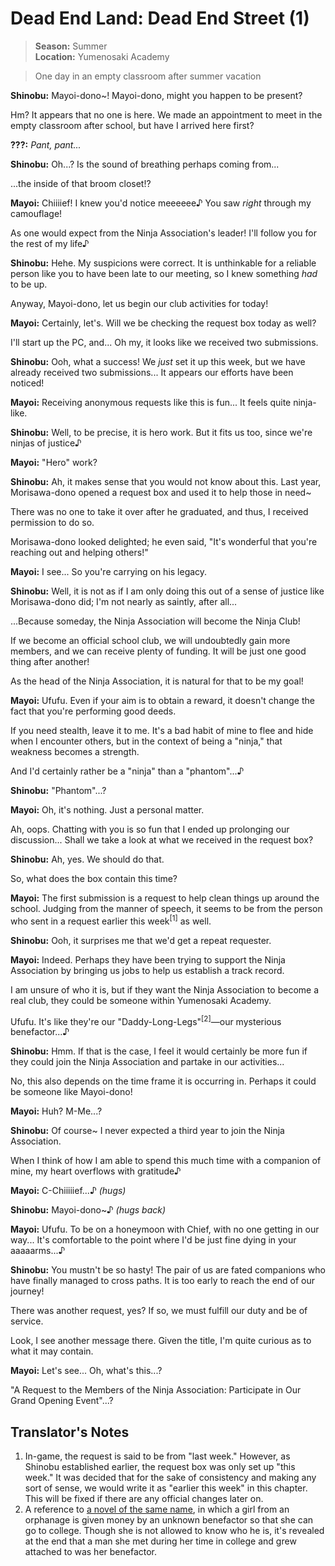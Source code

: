 # Dead End Land: Dead End Street (1)

> **Season:** Summer<br>
> **Location:** Yumenosaki Academy

> One day in an empty classroom after summer vacation

**Shinobu:** Mayoi-dono~! Mayoi-dono, might you happen to be present?

Hm? It appears that no one is here. We made an appointment to meet in the empty classroom after school, but have I arrived here first?

**???:** *Pant, pant...*

**Shinobu:** Oh...? Is the sound of breathing perhaps coming from...

...the inside of that broom closet!?

**Mayoi:** Chiiiief! I knew you'd notice meeeeee♪ You saw *right* through my camouflage!

As one would expect from the Ninja Association's leader! I'll follow you for the rest of my life♪

**Shinobu:** Hehe. My suspicions were correct. It is unthinkable for a reliable person like you to have been late to our meeting, so I knew something *had* to be up.

Anyway, Mayoi-dono, let us begin our club activities for today!

**Mayoi:** Certainly, let's. Will we be checking the request box today as well?

I'll start up the PC, and... Oh my, it looks like we received two submissions.

**Shinobu:** Ooh, what a success! We *just* set it up this week, but we have already received two submissions... It appears our efforts have been noticed!

**Mayoi:** Receiving anonymous requests like this is fun... It feels quite ninja-like.

**Shinobu:** Well, to be precise, it is hero work. But it fits us too, since we're ninjas of justice♪

**Mayoi:** "Hero" work?

**Shinobu:** Ah, it makes sense that you would not know about this. Last year, Morisawa-dono opened a request box and used it to help those in need~

There was no one to take it over after he graduated, and thus, I received permission to do so.

Morisawa-dono looked delighted; he even said, "It's wonderful that you're reaching out and helping others!"

**Mayoi:** I see... So you're carrying on his legacy.

**Shinobu:** Well, it is not as if I am only doing this out of a sense of justice like Morisawa-dono did; I'm not nearly as saintly, after all...

...Because someday, the Ninja Association will become the Ninja Club!

If we become an official school club, we will undoubtedly gain more members, and we can receive plenty of funding. It will be just one good thing after another!

As the head of the Ninja Association, it is natural for that to be my goal!

**Mayoi:** Ufufu. Even if your aim is to obtain a reward, it doesn't change the fact that you're performing good deeds.

If you need stealth, leave it to me. It's a bad habit of mine to flee and hide when I encounter others, but in the context of being a "ninja," that weakness becomes a strength.

And I'd certainly rather be a "ninja" than a "phantom"...♪

**Shinobu:** "Phantom"...?

**Mayoi:** Oh, it's nothing. Just a personal matter.

Ah, oops. Chatting with you is so fun that I ended up prolonging our discussion... Shall we take a look at what we received in the request box?

**Shinobu:** Ah, yes. We should do that.

So, what does the box contain this time?

**Mayoi:** The first submission is a request to help clean things up around the school. Judging from the manner of speech, it seems to be from the person who sent in a request earlier this week<sup>[1]</sup> as well.

**Shinobu:** Ooh, it surprises me that we'd get a repeat requester.

**Mayoi:** Indeed. Perhaps they have been trying to support the Ninja Association by bringing us jobs to help us establish a track record.

I am unsure of who it is, but if they want the Ninja Association to become a real club, they could be someone within Yumenosaki Academy.

Ufufu. It's like they're our "Daddy-Long-Legs"<sup>[2]</sup>—our mysterious benefactor...♪

**Shinobu:** Hmm. If that is the case, I feel it would certainly be more fun if they could join the Ninja Association and partake in our activities...

No, this also depends on the time frame it is occurring in. Perhaps it could be someone like Mayoi-dono!

**Mayoi:** Huh? M-Me...?

**Shinobu:** Of course~ I never expected a third year to join the Ninja Association.

When I think of how I am able to spend this much time with a companion of mine, my heart overflows with gratitude♪

**Mayoi:** C-Chiiiiief...♪ *(hugs)*

**Shinobu:** Mayoi-dono~♪ *(hugs back)*

**Mayoi:** Ufufu. To be on a honeymoon with Chief, with no one getting in our way... It's comfortable to the point where I'd be just fine dying in your aaaaarms...♪

**Shinobu:** You mustn't be so hasty! The pair of us are fated companions who have finally managed to cross paths. It is too early to reach the end of our journey!

There was another request, yes? If so, we must fulfill our duty and be of service.

Look, I see another message there. Given the title, I'm quite curious as to what it may contain.

**Mayoi:** Let's see... Oh, what's this...?

"A Request to the Members of the Ninja Association: Participate in Our Grand Opening Event"...?

## Translator's Notes

1. In-game, the request is said to be from "last week." However, as Shinobu established earlier, the request box was only set up "this week." It was decided that for the sake of consistency and making any sort of sense, we would write it as "earlier this week" in this chapter. This will be fixed if there are any official changes later on.
2. A reference to [a novel of the same name](https://en.wikipedia.org/wiki/Daddy-Long-Legs_(novel)), in which a girl from an orphanage is given money by an unknown benefactor so that she can go to college. Though she is not allowed to know who he is, it's revealed at the end that a man she met during her time in college and grew attached to was her benefactor.
